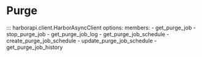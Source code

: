 # Purge

::: harborapi.client.HarborAsyncClient
    options:
        members:
        - get_purge_job
        - stop_purge_job
        - get_purge_job_log
        - get_purge_job_schedule
        - create_purge_job_schedule
        - update_purge_job_schedule
        - get_purge_job_history
